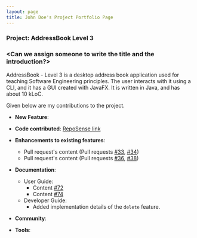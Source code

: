 ```yaml
---
layout: page
title: John Doe's Project Portfolio Page
---
```


### Project: AddressBook Level 3 
### <Can we assign someone to write the title and the introduction?>

AddressBook - Level 3 is a desktop address book application used for teaching Software Engineering principles. The user interacts with it using a CLI, and it has a GUI created with JavaFX. It is written in Java, and has about 10 kLoC.

Given below are my contributions to the project.

* **New Feature**:

* **Code contributed**: [RepoSense link](https://nus-cs2103-ay2122s1.github.io/tp-dashboard/?search=hung&sort=groupTitle&sortWithin=title&timeframe=commit&mergegroup=&groupSelect=groupByRepos&breakdown=true&checkedFileTypes=docs~functional-code~other~test-code&since=2021-09-17)

* **Enhancements to existing features**:
  * Pull request's content (Pull requests [\#33](), [\#34]())
  * Pull request's content (Pull requests [\#36](), [\#38]())

* **Documentation**:
  * User Guide:
    * Content [\#72]()
    * Content [\#74]()
  * Developer Guide:
    * Added implementation details of the `delete` feature.

* **Community**:

* **Tools**:
